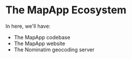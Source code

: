 # The MapApp Ecosystem

In here, we'll have:
- The MapApp codebase
- The MapApp website
- The Nominatim geocoding server
